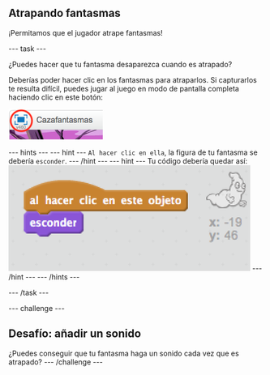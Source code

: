## Atrapando fantasmas

¡Permitamos que el jugador atrape fantasmas!

--- task ---

¿Puedes hacer que tu fantasma desaparezca cuando es atrapado?

Deberías poder hacer clic en los fantasmas para atraparlos. Si capturarlos te resulta difícil, puedes jugar al juego en modo de pantalla completa haciendo clic en este botón:

![screenshot](images/ghost-fullscreen.png)

--- hints --- --- hint --- `Al hacer clic en ella`, la figura de tu fantasma se debería `esconder`. --- /hint --- --- hint --- Tu código debería quedar así: ![screenshot](images/ghost-catch-code.png) --- /hint --- --- /hints ---

--- /task ---

--- challenge ---

## Desafío: añadir un sonido

¿Puedes conseguir que tu fantasma haga un sonido cada vez que es atrapado? --- /challenge ---